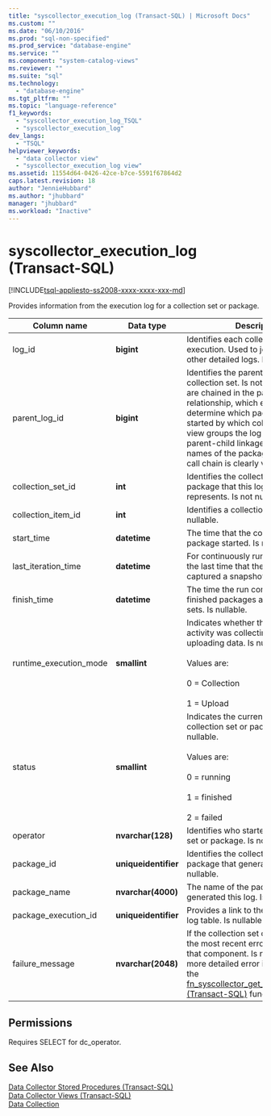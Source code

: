 ```yaml
---
title: "syscollector_execution_log (Transact-SQL) | Microsoft Docs"
ms.custom: ""
ms.date: "06/10/2016"
ms.prod: "sql-non-specified"
ms.prod_service: "database-engine"
ms.service: ""
ms.component: "system-catalog-views"
ms.reviewer: ""
ms.suite: "sql"
ms.technology: 
  - "database-engine"
ms.tgt_pltfrm: ""
ms.topic: "language-reference"
f1_keywords: 
  - "syscollector_execution_log_TSQL"
  - "syscollector_execution_log"
dev_langs: 
  - "TSQL"
helpviewer_keywords: 
  - "data collector view"
  - "syscollector_execution_log view"
ms.assetid: 11554d64-0426-42ce-b7ce-5591f67864d2
caps.latest.revision: 18
author: "JennieHubbard"
ms.author: "jhubbard"
manager: "jhubbard"
ms.workload: "Inactive"
---
```

# syscollector_execution_log (Transact-SQL)
[!INCLUDE[tsql-appliesto-ss2008-xxxx-xxxx-xxx-md](../../includes/tsql-appliesto-ss2008-xxxx-xxxx-xxx-md.md)]

  Provides information from the execution log for a collection set or package.   
  
|Column name|Data type|Description|  
|-----------------|---------------|-----------------|  
|log_id|**bigint**|Identifies each collection set execution. Used to join this view with other detailed logs. Is not nullable.|  
|parent_log_id|**bigint**|Identifies the parent package or collection set. Is not nullable. The IDs are chained in the parent-child relationship, which enables you to determine which package was started by which collection set. This view groups the log entries by their parent-child linkage and indents the names of the packages, so that the call chain is clearly visible.|  
|collection_set_id|**int**|Identifies the collection set or package that this log entry represents. Is not nullable.|  
|collection_item_id|**int**|Identifies a collection item. Is nullable.|  
|start_time|**datetime**|The time that the collection set or package started. Is not nullable.|  
|last_iteration_time|**datetime**|For continuously running packages, the last time that the package captured a snapshot. Is nullable.|  
|finish_time|**datetime**|The time the run completed for finished packages and collection sets. Is nullable.|  
|runtime_execution_mode|**smallint**|Indicates whether the collection set activity was collecting data or uploading data. Is nullable.<br /><br /> Values are:<br /><br /> 0 = Collection<br /><br /> 1 = Upload|  
|status|**smallint**|Indicates the current status of the collection set or package. Is not nullable.<br /><br /> Values are:<br /><br /> 0 = running<br /><br /> 1 = finished<br /><br /> 2 = failed|  
|operator|**nvarchar(128)**|Identifies who started the collection set or package. Is not nullable.|  
|package_id|**uniqueidentifier**|Identifies the collection set or package that generated this log. Is nullable.|  
|package_name|**nvarchar(4000)**|The name of the package that generated this log. Is nullable.|  
|package_execution_id|**uniqueidentifier**|Provides a link to the [!INCLUDE[ssIS](../../includes/ssis-md.md)] log table. Is nullable.|  
|failure_message|**nvarchar(2048)**|If the collection set or package failed, the most recent error message for that component. Is nullable. To obtain more detailed error information, use the [fn_syscollector_get_execution_details &#40;Transact-SQL&#41;](../../relational-databases/system-functions/fn-syscollector-get-execution-details-transact-sql.md) function.|  
  
## Permissions  
 Requires SELECT for dc_operator.  
  
## See Also  
 [Data Collector Stored Procedures &#40;Transact-SQL&#41;](../../relational-databases/system-stored-procedures/data-collector-stored-procedures-transact-sql.md)   
 [Data Collector Views &#40;Transact-SQL&#41;](../../relational-databases/system-catalog-views/data-collector-views-transact-sql.md)   
 [Data Collection](../../relational-databases/data-collection/data-collection.md)  
  
  

